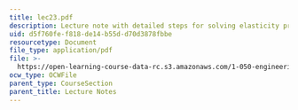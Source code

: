 ```yaml
---
title: lec23.pdf
description: Lecture note with detailed steps for solving elasticity problems.
uid: d5f760fe-f818-de14-b55d-d70d3878fbbe
resourcetype: Document
file_type: application/pdf
file: >-
  https://open-learning-course-data-rc.s3.amazonaws.com/1-050-engineering-mechanics-i-fall-2007/d5f760fef818de14b55dd70d3878fbbe_lec23.pdf
ocw_type: OCWFile
parent_type: CourseSection
parent_title: Lecture Notes
---
```

